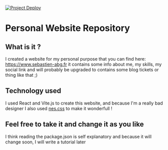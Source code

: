 [![Project Deploy](https://github.com/SebastienAuberger/sebastien-abg.fr/actions/workflows/main.yml/badge.svg)](https://github.com/SebastienAuberger/sebastien-abg.fr/actions/workflows/main.yml)

# Personal Website Repository

## What is it ?
I created a website for my personal purpose that you can find here: https://www.sebastien-abg.fr it contains some info about me, my skills, my social link and will probably be upgraded to contains some blog tickets or thing like that ;)

## Technology used
I used React and Vite.js to create this website, and because I'm a really bad designer I also used [nes.css](https://nostalgic-css.github.io/NES.css/) to make it wonderfull !

## Feel free to take it and change it as you like

I think reading the package.json is self explanatory and because it will change soon, I will write a tutorial later
